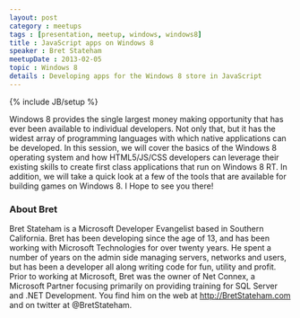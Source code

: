 ```yaml
---
layout: post
category : meetups
tags : [presentation, meetup, windows, windows8]
title : JavaScript apps on Windows 8
speaker : Bret Stateham
meetupDate : 2013-02-05
topic : Windows 8
details : Developing apps for the Windows 8 store in JavaScript
---
```

{% include JB/setup %}

Windows 8 provides the single largest money making opportunity that has ever been available to individual developers.
Not only that, but it has the widest array of programming languages with which native applications can be developed.
In this session, we will cover the basics of the Windows 8 operating system and how HTML5/JS/CSS developers can
leverage their existing skills to create first class applications that run on Windows 8 RT.  In addition, we will
take a quick look at a few of the tools that are available for building games on Windows 8.  I Hope to see you there!

### About Bret

Bret Stateham is a Microsoft Developer Evangelist based in Southern California.
Bret has been developing since the age of 13, and has been working with Microsoft
Technologies for over twenty years. He spent a number of years on the admin side
managing servers, networks and users, but has been a developer all along writing
code for fun, utility and profit. Prior to working at Microsoft, Bret was the owner
of Net Connex, a Microsoft Partner focusing primarily on providing training for
SQL Server and .NET Development. You find him on the web at http://BretStateham.com
and on twitter at @BretStateham.